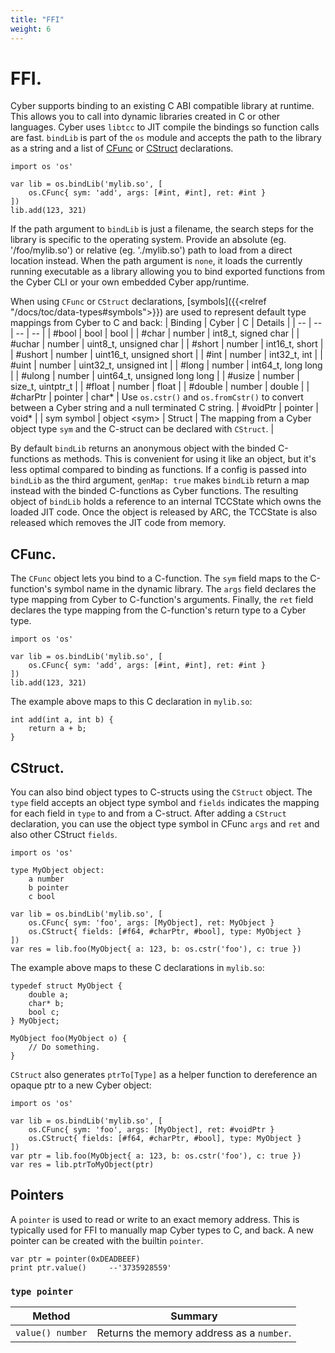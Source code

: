 ```yaml
---
title: "FFI"
weight: 6
---
```


# FFI.
Cyber supports binding to an existing C ABI compatible library at runtime.
This allows you to call into dynamic libraries created in C or other languages.
Cyber uses `libtcc` to JIT compile the bindings so function calls are fast. `bindLib` is part of the `os` module and accepts the path to the library as a string and a list of [CFunc](#cfunc) or [CStruct](#cstruct) declarations.

```cy
import os 'os'

var lib = os.bindLib('mylib.so', [
    os.CFunc{ sym: 'add', args: [#int, #int], ret: #int }
])
lib.add(123, 321)
```

If the path argument to `bindLib` is just a filename, the search steps for the library is specific to the operating system. Provide an absolute (eg. '/foo/mylib.so') or relative (eg. './mylib.so') path to load from a direct location instead. When the path argument is `none`, it loads the currently running executable as a library allowing you to bind exported functions from the Cyber CLI or your own embedded Cyber app/runtime.

When using `CFunc` or `CStruct` declarations, [symbols]({{<relref "/docs/toc/data-types#symbols">}}) are used to represent default type mappings from Cyber to C and back:
| Binding | Cyber | C | Details |
| -- | -- | -- | -- |
| #bool | bool | bool |
| #char | number | int8_t, signed char | 
| #uchar | number | uint8_t, unsigned char | 
| #short | number | int16_t, short | 
| #ushort | number | uint16_t, unsigned short | 
| #int | number | int32_t, int |
| #uint | number | uint32_t, unsigned int |
| #long | number | int64_t, long long | 
| #ulong | number | uint64_t, unsigned long long | 
| #usize | number | size_t, uintptr_t | 
| #float | number | float |
| #double | number | double |
| #charPtr | pointer | char* | Use `os.cstr()` and `os.fromCstr()` to convert between a Cyber string and a null terminated C string.
| #voidPtr | pointer | void* |
| sym symbol | object \<sym\> | Struct | The mapping from a Cyber object type `sym` and the C-struct can be declared with `CStruct`. |

By default `bindLib` returns an anonymous object with the binded C-functions as methods. This is convenient for using it like an object, but it's less optimal compared to binding as functions. If a config is passed into `bindLib` as the third argument, `genMap: true` makes `bindLib` return a map instead with the binded C-functions as Cyber functions.
The resulting object of `bindLib` holds a reference to an internal TCCState which owns the loaded JIT code.
Once the object is released by ARC, the TCCState is also released which removes the JIT code from memory.

## CFunc.
The `CFunc` object lets you bind to a C-function. The `sym` field maps to the C-function's symbol name in the dynamic library. The `args` field declares the type mapping from Cyber to C-function's arguments. Finally, the `ret` field declares the type mapping from the C-function's return type to a Cyber type.

```cy
import os 'os'

var lib = os.bindLib('mylib.so', [
    os.CFunc{ sym: 'add', args: [#int, #int], ret: #int }
])
lib.add(123, 321)
```
The example above maps to this C declaration in `mylib.so`:
```text
int add(int a, int b) {
    return a + b;
}
```

## CStruct.
You can also bind object types to C-structs using the `CStruct` object. The `type` field accepts an object type symbol and `fields` indicates the mapping for each field in `type` to and from a C-struct.
After adding a `CStruct` declaration, you can use the object type symbol in CFunc `args` and `ret` and also other CStruct `fields`.
```cy
import os 'os'

type MyObject object:
    a number
    b pointer
    c bool

var lib = os.bindLib('mylib.so', [
    os.CFunc{ sym: 'foo', args: [MyObject], ret: MyObject }
    os.CStruct{ fields: [#f64, #charPtr, #bool], type: MyObject }
])
var res = lib.foo(MyObject{ a: 123, b: os.cstr('foo'), c: true })
```
The example above maps to these C declarations in `mylib.so`:
```text
typedef struct MyObject {
    double a;
    char* b;
    bool c;
} MyObject;

MyObject foo(MyObject o) {
    // Do something.
}
```

`CStruct` also generates `ptrTo[Type]` as a helper function to dereference an opaque ptr to a new Cyber object:
```cy
import os 'os'

var lib = os.bindLib('mylib.so', [
    os.CFunc{ sym: 'foo', args: [MyObject], ret: #voidPtr }
    os.CStruct{ fields: [#f64, #charPtr, #bool], type: MyObject }
])
var ptr = lib.foo(MyObject{ a: 123, b: os.cstr('foo'), c: true })
var res = lib.ptrToMyObject(ptr)
```

## Pointers
A `pointer` is used to read or write to an exact memory address. This is typically used for FFI to manually map Cyber types to C, and back. A new pointer can be created with the builtin `pointer`.
```cy
var ptr = pointer(0xDEADBEEF)
print ptr.value()     --'3735928559'
```

### `type pointer`
| Method | Summary |
| ------------- | ----- |
| `value() number` | Returns the memory address as a `number`. |